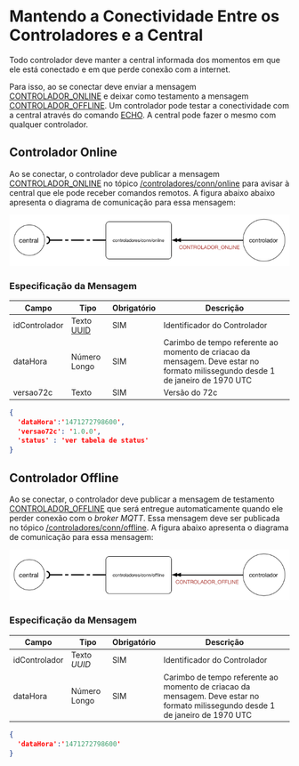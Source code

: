 # Mantendo a Conectividade Entre os Controladores e a Central
Todo controlador deve manter a central informada dos momentos em que ele está conectado e em que perde conexão com a internet.


Para isso, ao se conectar deve enviar a mensagem [CONTROLADOR_ONLINE](#CONTROLADOR_ONLINE) e deixar como testamento a mensagem [CONTROLADOR_OFFLINE](#CONTROLADOR_OFFLINE).
Um controlador pode testar a conectividade com a central através do comando [ECHO](#ECHO). A central pode fazer o mesmo com qualquer
controlador.

## Controlador Online
Ao se conectar, o controlador deve publicar a mensagem [CONTROLADOR_ONLINE](#CONTROLADOR_ONLINE) no tópico [/controladores/conn/online](comunicao/topicos#controladores_conn_online) para avisar à central 
que ele pode receber comandos remotos. A figura abaixo abaixo apresenta o diagrama de comunicação para essa mensagem:

![CONTROLADOR_ONLINE](../../img/CONTROLADOR_ONLINE.png)

### Especificação da Mensagem
| Campo | Tipo | Obrigatório| Descrição |
| ----- | ---- | ---------- | --------  |
| idControlador | Texto [UUID](https://en.wikipedia.org/wiki/Universally_unique_identifier) | SIM | Identificador do Controlador |
| dataHora | Número Longo | SIM|  Carimbo de tempo referente ao momento de criacao da mensagem. Deve estar no formato milissegundo desde 1 de janeiro de 1970 UTC|
| versao72c | Texto | SIM|  Versão do 72c|

```JSON
{
  'dataHora':'1471272798600',
  'versao72c': '1.0.0',
  'status' : 'ver tabela de status'
}
```



## Controlador Offline
Ao se conectar, o controlador deve publicar a mensagem de testamento [CONTROLADOR_OFFLINE](#CONTROLADOR_OFFLINE) que será entregue automaticamente quando ele perder conexão com o _broker MQTT_. Essa mensagem deve ser publicada no tópico [/controladores/conn/offline](comunicao/topicos#controladores_conn_offline). A figura abaixo apresenta o diagrama de comunicação para essa mensagem:

![CONTROLADOR_OFFLINE](../../img/CONTROLADOR_OFFLINE.png)

### Especificação da Mensagem
| Campo| Tipo | Obrigatório| Descrição |
| ----- | ---- | ---------- | --------  |
| idControlador | Texto _UUID_|SIM | Identificador do Controlador |
| dataHora | Número Longo | SIM|  Carimbo de tempo referente ao momento de criacao da mensagem. Deve estar no formato milissegundo desde 1 de janeiro de 1970 UTC|

```JSON
{
  'dataHora':'1471272798600'
}
```